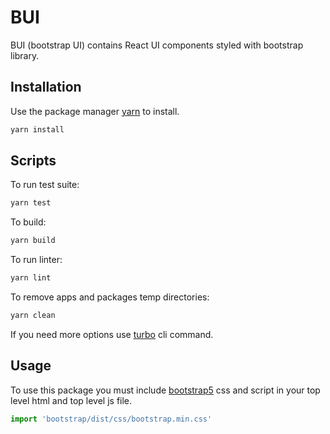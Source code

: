 # BUI

BUI (bootstrap UI) contains React UI components styled with bootstrap library.

## Installation

Use the package manager [yarn](https://classic.yarnpkg.com/en/docs/install#debian-stable) to install.

```bash
yarn install
```

## Scripts

To run test suite:
```bash
yarn test
```

To build:
```bash
yarn build
```

To run linter:
```bash
yarn lint
```

To remove apps and packages temp directories:
```bash
yarn clean
```

If you need more options use [turbo](https://turborepo.org/docs/core-concepts/filtering) cli command.

## Usage

To use this package you must include [bootstrap5](https://turborepo.org/docs/core-concepts/filtering) css and script in your top level html and top level js file.

```js
import 'bootstrap/dist/css/bootstrap.min.css'
```
